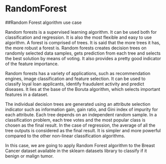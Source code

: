 # RandomForest

##Random Forest algorithm use case

Random forests is a supervised learning algorithm. It can be used both for classification 
and regression. It is also the most flexible and easy to use algorithm. A forest is 
comprised of trees. It is said that the more trees it has, the more robust a forest is. 
Random forests creates decision trees on randomly selected data samples, gets prediction
from each tree and selects the best solution by means of voting. It also provides a 
pretty good indicator of the feature importance.

Random forests has a variety of applications, such as recommendation engines, 
image classification and feature selection. It can be used to classify loyal loan 
applicants, identify fraudulent activity and predict diseases. It lies at the base of 
the Boruta algorithm, which selects important features in a dataset.

The individual decision trees are generated using an attribute selection indicator such as 
information gain, gain ratio, and Gini index of impurity for each attribute. Each tree depends on an 
independent random sample. In a classification problem, each tree votes and the most 
popular class is chosen as the final result. In the case of regression, the average of 
all the tree outputs is considered as the final result. It is simpler and more powerful 
compared to the other non-linear classification algorithms.

In this case, we are going to apply Random Forest algorithm to the Breast Cancer dataset 
available in the sklearn datasets library to classify if it benign or malign tumor. 